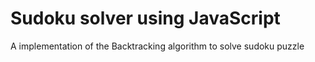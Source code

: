 # Sudoku solver using JavaScript

A implementation of the Backtracking algorithm to solve sudoku puzzle

